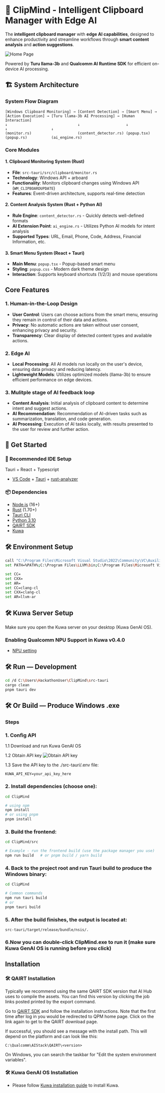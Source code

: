 #  🌟 ClipMind - Intelligent Clipboard Manager with Edge AI
The **intelligent clipboard manager** with **edge AI capabilities**, designed to enhance productivity and streamline workflows through **smart content analysis** and **action suggestions**.

![Home Page](./assets/home.png)

Powered by **Turu llama-3b** and **Qualcomm AI Runtime SDK** for efficient on-device AI processing.

## 🏗️ System Architecture
 
### System Flow Diagram
```
[Windows Clipboard Monitoring] → [Content Detection] → [Smart Menu] → [Action Execution] → [Turu llama-3b AI Processing] → [Human Interaction]
↓                                ↓                     ↓              ↓                    ↓                               
(monitor.rs)                     (content_detector.rs) (popup.tsx)    (popup.rs)           (ai_engine.rs)                  
```

### Core Modules

#### 1. **Clipboard Monitoring System** (Rust)
- **File**: `src-tauri/src/clipboard/monitor.rs`
- **Technology**: Windows API + arboard
- **Functionality**: Monitors clipboard changes using Windows API (`WM_CLIPBOARDUPDATE`)
- **Features**: Event-driven architecture, supports real-time detection

#### 2. **Content Analysis System** (Rust + Python AI)
- **Rule Engine**: `content_detector.rs` - Quickly detects well-defined formats
- **AI Extension Point**: `ai_engine.rs` - Utilizes Python AI models for intent analysis
- **Supported Types**: URL, Email, Phone, Code, Address, Financial Information, etc.

#### 3. **Smart Menu System** (React + Tauri)
- **Main Menu**: `popup.tsx` - Popup-based smart menu
- **Styling**: `popup.css` - Modern dark theme design
- **Interaction**: Supports keyboard shortcuts (1/2/3) and mouse operations


## Core Features

### 1. **Human-in-the-Loop Design**
- **User Control**: Users can choose actions from the smart menu, ensuring they remain in control of their data and actions.
- **Privacy**: No automatic actions are taken without user consent, enhancing privacy and security.
- **Transparency**: Clear display of detected content types and available actions.

### 2. **Edge AI**
- **Local Processing**: All AI models run locally on the user's device, ensuring data privacy and reducing latency.
- **Lightweight Models**: Utilizes optimized models (llama-3b) to ensure efficient performance on edge devices.

### 3. **Mulitple stage of AI feedback loop**
- **Content Analysis**: Initial analysis of clipboard content to determine intent and suggest actions.
- **AI Recommendation**: Recommendation of AI-driven tasks such as summarization, translation, and code generation.
- **AI Processing**: Execution of AI tasks locally, with results presented to the user for review and further action.

## 🚀 Get Started

### 🔧 Recommended IDE Setup
Tauri + React + Typescript
- [VS Code](https://code.visualstudio.com/) + [Tauri](https://marketplace.visualstudio.com/items?itemName=tauri-apps.tauri-vscode) + [rust-analyzer](https://marketplace.visualstudio.com/items?itemName=rust-lang.rust-analyzer)


### 📦 Dependencies
- [Node.js](https://nodejs.org/en/) (16+)
- [Rust](https://www.rust-lang.org/tools/install) (1.70+)
- [Tauri CLI](https://tauri.app/v1/guides/getting-started/prerequisites)
- [Python 3.10](https://www.python.org/downloads/)
- [QAIRT SDK](https://qpm.qualcomm.com/#/main/tools/details/Qualcomm_AI_Runtime_SDK) 
- [Kuwa](https://kuwaai.org/blog)

## 🛠️ Environment Setup
```bash
call "C:\Program Files\Microsoft Visual Studio\2022\Community\VC\Auxiliary\Build\vcvarsall.bat" arm64
set PATH=%PATH%;C:\Program Files\LLVM\bin;C:\Program Files\Microsoft Visual Studio\2022\Community\VC\Tools\Llvm\bin;%USERPROFILE%\AppData\Roaming\npm  

set CC=
set CXX=
set AR=
set CC=clang-cl
set CXX=clang-cl
set AR=llvm-ar

```

## 🛠️ Kuwa Server Setup

Make sure you open the Kuwa server on your desktop (Kuwa GenAI OS).

### Enabling Qualcomm NPU Support in Kuwa v0.4.0

- [NPU setting](https://kuwaai.org/blog/qnn-tutorial)

## 🛠️ Run — Development
```bash
cd /d C:\Users\HackathonUser\ClipMind\src-tauri
cargo clean
pnpm tauri dev
```

## 🛠️ Or Build — Produce Windows .exe
### Steps

### 1. Config API

1.1 Download and run Kuwa GenAI OS

1.2 Obtain API key
![Obtain API key](./assets/obtainapi.png)

1.3 Save the API key to the ./src-tauri/.env file:
```
KUWA_API_KEY=your_api_key_here
```

### 2. Install dependencies (choose one):
```bash
cd ClipMind

# using npm
npm install
# or using pnpm
pnpm install
```

### 3. Build the frontend:
```bash
cd ClipMind/src

# Example - run the frontend build (use the package manager you use)
npm run build   # or pnpm build / yarn build
```

### 4. Back to the project root and run Tauri build to produce the Windows binary:

```bash
cd ClipMind

# Common commands
npm run tauri build
# or
pnpm tauri build
```

### 5. After the build finishes, the output is located at:
```
src-tauri/target/release/bundle/nsis/.
```

### 6.Now you can double-click ClipMind.exe to run it (make sure Kuwa GenAI OS is running before you click)


## Installation

### 🛠️ QAIRT Installation
Typically we recommend using the same QAIRT SDK version that AI Hub uses to compile the assets. You can find this version by clicking the job links posted printed by the export command.

Go to [QAIRT SDK](https://qpm.qualcomm.com/#/main/tools/details/Qualcomm_AI_Runtime_SDK) and follow the installation instructions. Note that the first time after log in you would be redirected to QPM home page. Click on the link again to get to the QAIRT download page.

If successful, you should see a message with the install path. This will depend on the platform and can look like this:

```
C:\Qualcomm\AIStack\QAIRT\<version>
```
On Windows, you can search the taskbar for "Edit the system environment variables".

### 🛠️ Kuwa GenAI OS Installation
- Please follow [Kuwa installation guide](https://github.com/kuwaai/kuwa-aios/tree/main?tab=readme-ov-file#installation-guide) to install Kuwa.
